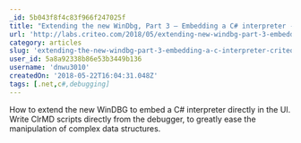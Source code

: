 ```yaml
---
_id: 5b043f8f4c83f966f247025f
title: "Extending the new WinDbg, Part 3 – Embedding a C# interpreter - Criteo Labs"
url: 'http://labs.criteo.com/2018/05/extending-new-windbg-part-3-embedding-c-interpreter/'
category: articles
slug: 'extending-the-new-windbg-part-3-embedding-a-c-interpreter-criteo-labs'
user_id: 5a8a92338b86e53b3449b136
username: 'dnwu3010'
createdOn: '2018-05-22T16:04:31.048Z'
tags: [.net,c#,debugging]
---
```


How to extend the new WinDBG to embed a C# interpreter directly in the UI. Write ClrMD scripts directly from the debugger, to greatly ease the manipulation of complex data structures.
